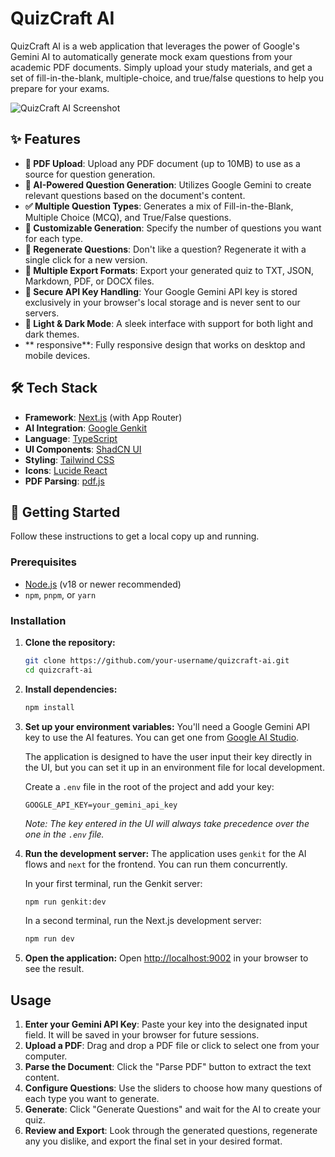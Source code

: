 # QuizCraft AI

QuizCraft AI is a web application that leverages the power of Google's Gemini AI to automatically generate mock exam questions from your academic PDF documents. Simply upload your study materials, and get a set of fill-in-the-blank, multiple-choice, and true/false questions to help you prepare for your exams.

![QuizCraft AI Screenshot](https://storage.googleapis.com/project-spark-341006-public/a6c57f0f-6147-497b-b5d1-72f3d6118d0c.png)

## ✨ Features

- **📄 PDF Upload**: Upload any PDF document (up to 10MB) to use as a source for question generation.
- **🧠 AI-Powered Question Generation**: Utilizes Google Gemini to create relevant questions based on the document's content.
- **✅ Multiple Question Types**: Generates a mix of Fill-in-the-Blank, Multiple Choice (MCQ), and True/False questions.
- **🔧 Customizable Generation**: Specify the number of questions you want for each type.
- **🔄 Regenerate Questions**: Don't like a question? Regenerate it with a single click for a new version.
- **💾 Multiple Export Formats**: Export your generated quiz to TXT, JSON, Markdown, PDF, or DOCX files.
- **🔐 Secure API Key Handling**: Your Google Gemini API key is stored exclusively in your browser's local storage and is never sent to our servers.
- **🎨 Light & Dark Mode**: A sleek interface with support for both light and dark themes.
- ** responsive**: Fully responsive design that works on desktop and mobile devices.

## 🛠️ Tech Stack

- **Framework**: [Next.js](https://nextjs.org/) (with App Router)
- **AI Integration**: [Google Genkit](https://firebase.google.com/docs/genkit)
- **Language**: [TypeScript](https://www.typescriptlang.org/)
- **UI Components**: [ShadCN UI](https://ui.shadcn.com/)
- **Styling**: [Tailwind CSS](https://tailwindcss.com/)
- **Icons**: [Lucide React](https://lucide.dev/)
- **PDF Parsing**: [pdf.js](https://mozilla.github.io/pdf.js/)

## 🚀 Getting Started

Follow these instructions to get a local copy up and running.

### Prerequisites

- [Node.js](https://nodejs.org/) (v18 or newer recommended)
- `npm`, `pnpm`, or `yarn`

### Installation

1.  **Clone the repository:**
    ```sh
    git clone https://github.com/your-username/quizcraft-ai.git
    cd quizcraft-ai
    ```

2.  **Install dependencies:**
    ```sh
    npm install
    ```

3.  **Set up your environment variables:**
    You'll need a Google Gemini API key to use the AI features. You can get one from [Google AI Studio](https://aistudio.google.com/app/apikey).

    The application is designed to have the user input their key directly in the UI, but you can set it up in an environment file for local development.

    Create a `.env` file in the root of the project and add your key:
    ```
    GOOGLE_API_KEY=your_gemini_api_key
    ```
    *Note: The key entered in the UI will always take precedence over the one in the `.env` file.*


4.  **Run the development server:**
    The application uses `genkit` for the AI flows and `next` for the frontend. You can run them concurrently.

    In your first terminal, run the Genkit server:
    ```sh
    npm run genkit:dev
    ```

    In a second terminal, run the Next.js development server:
    ```sh
    npm run dev
    ```

5.  **Open the application:**
    Open [http://localhost:9002](http://localhost:9002) in your browser to see the result.

## Usage

1.  **Enter your Gemini API Key**: Paste your key into the designated input field. It will be saved in your browser for future sessions.
2.  **Upload a PDF**: Drag and drop a PDF file or click to select one from your computer.
3.  **Parse the Document**: Click the "Parse PDF" button to extract the text content.
4.  **Configure Questions**: Use the sliders to choose how many questions of each type you want to generate.
5.  **Generate**: Click "Generate Questions" and wait for the AI to create your quiz.
6.  **Review and Export**: Look through the generated questions, regenerate any you dislike, and export the final set in your desired format.
